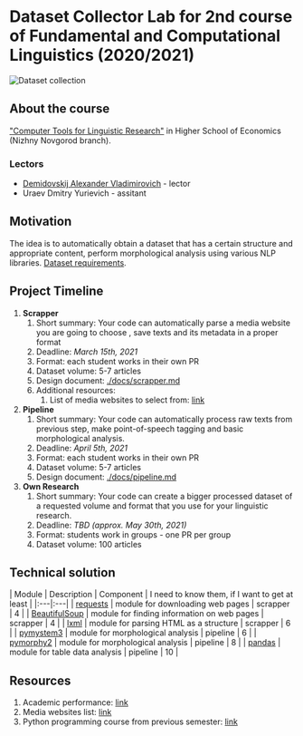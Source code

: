 # Dataset Collector Lab for 2nd course of Fundamental and Computational Linguistics (2020/2021)

![Dataset collection](https://github.com/fipl-hse/2020-2-level-ctlr-admin/workflows/Crawler%20is%20functioning/badge.svg)

## About the course

["Computer Tools for Linguistic Research"](https://www.hse.ru/en/edu/courses/339579587) 
in Higher School of Economics (Nizhny Novgorod branch).

### Lectors 

* [Demidovskij Alexander Vladimirovich](https://www.hse.ru/staff/demidovs) - lector
* Uraev Dmitry Yurievich - assitant

## Motivation

The idea is to automatically obtain a dataset that has a certain structure and appropriate content,
perform morphological analysis using various NLP libraries. 
[Dataset requirements](./docs/dataset.md).

## Project Timeline

1. **Scrapper**
   1. Short summary: Your code can automatically parse a media website you are going to choose
      , save texts and its metadata in a proper format
   1. Deadline: *March 15th, 2021*
   1. Format: each student works in their own PR
   1. Dataset volume: 5-7 articles
   1. Design document: [./docs/scrapper.md](./docs/scrapper.md)
   1. Additional resources:
      1. List of media websites to select from: [link]()
1. **Pipeline**
   1. Short summary: Your code can automatically process raw texts from previous step,
      make point-of-speech tagging and basic morphological analysis.
   1. Deadline: *April 5th, 2021*
   1. Format: each student works in their own PR
   1. Dataset volume: 5-7 articles
   1. Design document: [./docs/pipeline.md](./docs/pipeline.md)
1. **Own Research**
   1. Short summary: Your code can create a bigger processed dataset of a requested volume and
      format that you use for your linguistic research.
   1. Deadline: *TBD (approx. May 30th, 2021)*
   1. Format: students work in groups - one PR per group
   1. Dataset volume: 100 articles

## Technical solution

| Module | Description | Component | I need to know them, if I want to get at least |
|:---|:---|
| [requests]() | module for downloading web pages | scrapper | 4 |
| [BeautifulSoup]() | module for finding information on web pages | scrapper | 4 |
| [lxml]() | module for parsing HTML as a structure | scrapper | 6 |
| [pymystem3]() | module for morphological analysis | pipeline | 6 |
| [pymorphy2]() | module for morphological analysis | pipeline | 8 |
| [pandas]() | module for table data analysis | pipeline | 10 |

 
## Resources

1. Academic performance: [link]() 
1. Media websites list: [link]()
1. Python programming course from previous semester: [link]()
